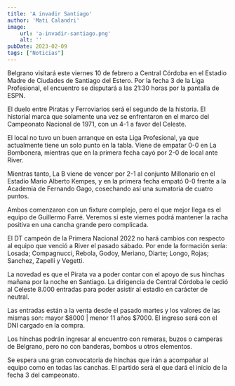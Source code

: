 ```yaml
---
title: 'A invadir Santiago'
author: 'Mati Calandri'
image:
    url: 'a-invadir-santiago.png'
    alt: ''
pubDate: 2023-02-09
tags: ["Noticias"]
---
```


Belgrano visitará este viernes 10 de febrero a Central Córdoba en el Estadio Madre de Ciudades de Santiago del Estero. Por la fecha 3 de la Liga Profesional, el encuentro se disputará a las 21:30 horas por la pantalla de ESPN.

El duelo entre Piratas y Ferroviarios será el segundo de la historia. El historial marca que solamente una vez se enfrentaron en el marco del Campeonato Nacional de 1971, con un 4-1 a favor del Celeste.

El local no tuvo un buen arranque en esta Liga Profesional, ya que actualmente tiene un solo punto en la tabla. Viene de empatar 0-0 en La Bombonera, mientras que en la primera fecha cayó por 2-0 de local ante River.

Mientras tanto, La B viene de vencer por 2-1 al conjunto Millonario en el Estadio Mario Alberto Kempes, y en la primera fecha empató 0-0 frente a la Academia de Fernando Gago, cosechando así una sumatoria de cuatro puntos.

Ambos comenzaron con un fixture complejo, pero el que mejor llega es el equipo de Guillermo Farré. Veremos si este viernes podrá mantener la racha positiva en una cancha grande pero complicada.

El DT campeón de la Primera Nacional 2022 no hará cambios con respecto al equipo que venció a River el pasado sábado. Por ende la formación sería: Losada; Compagnucci, Rebola, Godoy, Meriano, Diarte; Longo, Rojas; Sanchez, Zapelli y Vegetti.

La novedad es que el Pirata va a poder contar con el apoyo de sus hinchas mañana por la noche en Santiago. La dirigencia de Central Córdoba le cedió al Celeste 8.000 entradas para poder asistir al estadio en carácter de neutral.

Las entradas están a la venta desde el pasado martes y los valores de las mismas son: mayor $8000 | menor 11 años $7000. El ingreso será con el DNI cargado en la compra.

Los hinchas podrán ingresar al encuentro con remeras, buzos o camperas de Belgrano, pero no con banderas, bombos u otros elementos.

Se espera una gran convocatoria de hinchas que irán a acompañar al equipo como en todas las canchas. El partido será el que dará el inicio de la fecha 3 del campeonato.
